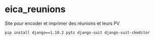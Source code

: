 # eica_reunions
Site pour encoder et imprimer des réunions et leurs PV

    pip install django==1.10.2 pytz django-suit django-suit-ckeditor
